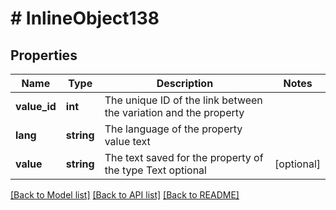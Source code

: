 # # InlineObject138

## Properties

Name | Type | Description | Notes
------------ | ------------- | ------------- | -------------
**value_id** | **int** | The unique ID of the link between the variation and the property | 
**lang** | **string** | The language of the property value text | 
**value** | **string** | The text saved for the property of the type Text optional | [optional] 

[[Back to Model list]](../../README.md#documentation-for-models) [[Back to API list]](../../README.md#documentation-for-api-endpoints) [[Back to README]](../../README.md)


